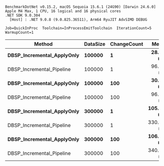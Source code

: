 ```

BenchmarkDotNet v0.15.2, macOS Sequoia 15.6.1 (24G90) [Darwin 24.6.0]
Apple M4 Max, 1 CPU, 16 logical and 16 physical cores
.NET SDK 9.0.304
  [Host] : .NET 9.0.8 (9.0.825.36511), Arm64 RyuJIT AdvSIMD DEBUG

Job=QuickInProc  Toolchain=InProcessEmitToolchain  IterationCount=5  
WarmupCount=1  

```
| Method                     | DataSize | ChangeCount | Mean      | Error     | StdDev   |
|--------------------------- |--------- |------------ |----------:|----------:|---------:|
| **DBSP_Incremental_ApplyOnly** | **100000**   | **1**           |  **28.88 ms** |  **0.698 ms** | **0.181 ms** |
| DBSP_Incremental_Pipeline  | 100000   | 1           |  96.45 ms |  2.344 ms | 0.609 ms |
| **DBSP_Incremental_ApplyOnly** | **100000**   | **100**         |  **30.83 ms** |  **1.869 ms** | **0.485 ms** |
| DBSP_Incremental_Pipeline  | 100000   | 100         |  96.14 ms |  2.427 ms | 0.376 ms |
| **DBSP_Incremental_ApplyOnly** | **300000**   | **1**           | **105.09 ms** | **13.571 ms** | **2.100 ms** |
| DBSP_Incremental_Pipeline  | 300000   | 1           | 330.66 ms | 12.259 ms | 1.897 ms |
| **DBSP_Incremental_ApplyOnly** | **300000**   | **100**         | **106.60 ms** |  **9.353 ms** | **1.447 ms** |
| DBSP_Incremental_Pipeline  | 300000   | 100         | 340.34 ms | 10.800 ms | 2.805 ms |
